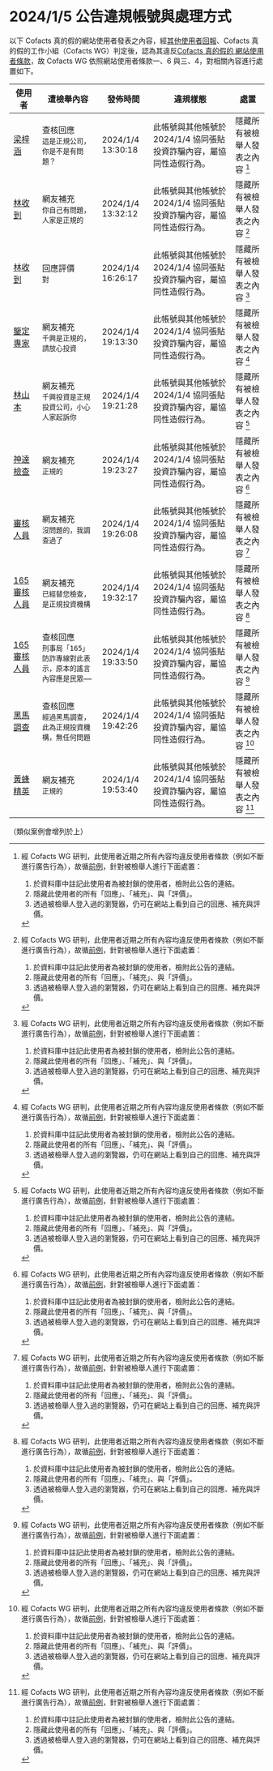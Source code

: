 2024/1/5 公告違規帳號與處理方式
=========

以下 Cofacts 真的假的網站使用者發表之內容，經[其他使用者回報](https://docs.google.com/spreadsheets/d/e/2PACX-1vRdcwXdC36xfgXfSMSk527Zbel9A-__vwRXkQ0NjkzSXoSPETCFc7sI7SoaAFdPCfskugtQL-Md8JgH/pubhtml?gid=438362561&single=true)、Cofacts 真的假的工作小組（Cofacts WG）判定後，認為其違反[Cofacts 真的假的 網站使用者條款](https://github.com/cofacts/rumors-site/blob/master/LEGAL.md)，故 Cofacts WG 依照網站使用者條款一、6 與三、4，對相關內容進行處置如下。

| 使用者 | 遭檢舉內容 | 發佈時間 | 違規樣態 | 處置 |
| ----- | -------- | ------- | ------- | --- |
| [梁梓涵](https://cofacts.github.io/community-builder/#/editorworks?showAll=1&day=365&userId=nvd-z4wBAjOeMOklgg5Z) | 查核回應<br>`這是正規公司，你是不是有問題？` | 2024/1/4 13:30:18 | 此帳號與其他帳號於 2024/1/4 協同張貼投資詐騙內容，屬協同性造假行為。 | 隱藏所有被檢舉人發表之內容 [^block] |
| [林收到](https://cofacts.github.io/community-builder/#/editorworks?showAll=1&day=365&userId=mvd8z4wBAjOeMOklDg7X) | 網友補充<br>`你自己有問題，人家是正規的` | 2024/1/4 13:32:12 | 此帳號與其他帳號於 2024/1/4 協同張貼投資詐騙內容，屬協同性造假行為。 | 隱藏所有被檢舉人發表之內容 [^block] |
| [林收到](https://cofacts.github.io/community-builder/#/editorworks?showAll=1&day=365&userId=mvd8z4wBAjOeMOklDg7X) | 回應評價<br>`對` | 2024/1/4 16:26:17 | 此帳號與其他帳號於 2024/1/4 協同張貼投資詐騙內容，屬協同性造假行為。 | 隱藏所有被檢舉人發表之內容 [^block] |
| [鑒定專家](https://cofacts.github.io/community-builder/#/editorworks?showAll=1&day=365&userId=Lfcr1IwBAjOeMOkl5hSj) | 網友補充<br>`千興是正規的，請放心投資` | 2024/1/4 19:13:30 | 此帳號與其他帳號於 2024/1/4 協同張貼投資詐騙內容，屬協同性造假行為。 | 隱藏所有被檢舉人發表之內容 [^block] |
| [林山本](https://cofacts.github.io/community-builder/#/editorworks?showAll=1&day=365&userId=Pvcz1IwBAjOeMOklyBRN) | 網友補充<br>`千興投資是正規投資公司，小心人家起訴你` | 2024/1/4 19:21:28 | 此帳號與其他帳號於 2024/1/4 協同張貼投資詐騙內容，屬協同性造假行為。 | 隱藏所有被檢舉人發表之內容 [^block] |
| [神達檢查](https://cofacts.github.io/community-builder/#/editorworks?showAll=1&day=365&userId=R_c11IwBAjOeMOkl7BSd) | 網友補充<br>`正規的` | 2024/1/4 19:23:27 | 此帳號與其他帳號於 2024/1/4 協同張貼投資詐騙內容，屬協同性造假行為。 | 隱藏所有被檢舉人發表之內容 [^block] |
| [審核人員](https://cofacts.github.io/community-builder/#/editorworks?showAll=1&day=365&userId=Svc41IwBAjOeMOkl9RRh) | 網友補充<br>`沒問題的，我調查過了` | 2024/1/4 19:26:08 | 此帳號與其他帳號於 2024/1/4 協同張貼投資詐騙內容，屬協同性造假行為。 | 隱藏所有被檢舉人發表之內容 [^block] |
| [165審核人員](https://cofacts.github.io/community-builder/#/editorworks?showAll=1&day=365&userId=U_c-1IwBAjOeMOkljBSE) | 網友補充<br>`已經替您檢查，是正規投資機構` | 2024/1/4 19:32:17 | 此帳號與其他帳號於 2024/1/4 協同張貼投資詐騙內容，屬協同性造假行為。 | 隱藏所有被檢舉人發表之內容 [^block] |
| [165審核人員](https://cofacts.github.io/community-builder/#/editorworks?showAll=1&day=365&userId=U_c-1IwBAjOeMOkljBSE) | 查核回應<br>`刑事局「165」防詐專線對此表示，原本的謠言內容應是民眾⋯⋯` | 2024/1/4 19:33:50 | 此帳號與其他帳號於 2024/1/4 協同張貼投資詐騙內容，屬協同性造假行為。 | 隱藏所有被檢舉人發表之內容 [^block] |
| [黑馬調查](https://cofacts.github.io/community-builder/#/editorworks?showAll=1&day=365&userId=YfdE1IwBAjOeMOklyxRS) | 查核回應<br>`經過黑馬調查，此為正規投資機構，無任何問題` | 2024/1/4 19:42:26 | 此帳號與其他帳號於 2024/1/4 協同張貼投資詐騙內容，屬協同性造假行為。 | 隱藏所有被檢舉人發表之內容 [^block] |
| [黃蜂精英](https://cofacts.github.io/community-builder/#/editorworks?showAll=1&day=365&userId=gfdR1IwBAjOeMOklpxTV) | 網友補充<br>`正規的` | 2024/1/4 19:53:40 | 此帳號與其他帳號於 2024/1/4 協同張貼投資詐騙內容，屬協同性造假行為。 | 隱藏所有被檢舉人發表之內容 [^block] |

（類似案例會增列於上）

[^block]: 
    經 Cofacts WG 研判，此使用者近期之所有內容均違反使用者條款（例如不斷進行廣告行為），故循[前例](https://github.com/cofacts/takedowns/blob/master/2021/1125-2nd-spam.md)，針對被檢舉人進行下面處置：
    1. 於資料庫中註記此使用者為被封鎖的使用者，檢附此公告的連結。
    2. 隱藏此使用者的所有「回應」、「補充」、與「評價」。
    3. 透過被檢舉人登入過的瀏覽器，仍可在網站上看到自己的回應、補充與評價。
